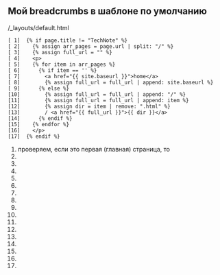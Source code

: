 ## Мой breadcrumbs в шаблоне по умолчанию

/_layouts/default.html

```
[ 1]  {% if page.title != "TechNote" %}
[ 2]    {% assign arr_pages = page.url | split: "/" %}
[ 3]    {% assign full_url = "" %}
[ 4]    <p>
[ 5]    {% for item in arr_pages %}
[ 6]      {% if item == '' %}
[ 7]        <a href="{{ site.baseurl }}">home</a>
[ 8]        {% assign full_url = full_url | append: site.baseurl %}
[ 9]      {% else %}
[10]        {% assign full_url = full_url | append: "/" %}
[11]        {% assign full_url = full_url | append: item %}
[12]        {% assign dir = item | remove: ".html" %}
[13]        / <a href="{{ full_url }}">{{ dir }}</a>
[14]      {% endif %}
[15]    {% endfor %}
[16]    </p>
[17]  {% endif %}
```
1. проверяем, если это первая (главная) страница, то 
2. 
3. 
4. 
5. 
6. 
7. 
8. 
9. 
10. 
11. 
12. 
13. 
14. 
15. 
16. 
17. 

